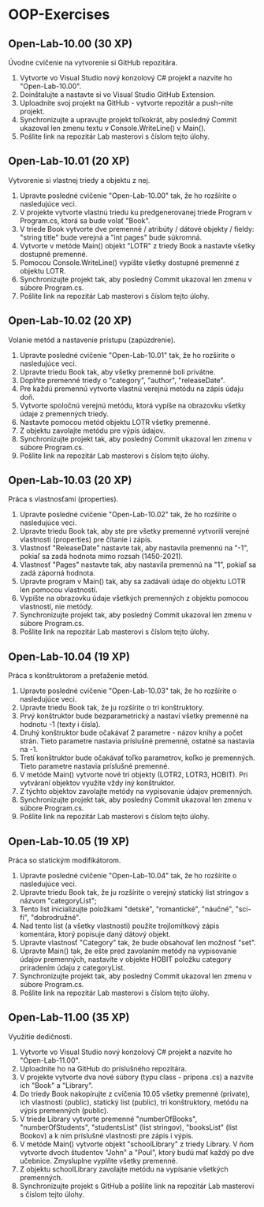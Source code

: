# OOP-Exercises

## Open-Lab-10.00 (30 XP)
Úvodne cvičenie na vytvorenie si GitHub repozitára.
1. Vytvorte vo Visual Studio nový konzolový C# projekt a nazvite ho "Open-Lab-10.00".
2. Doinštalujte a nastavte si vo Visual Studio GitHub Extension.
3. Uploadnite svoj projekt na GitHub - vytvorte repozitár a push-nite projekt.
4. Synchronizujte a upravujte projekt toľkokrát, aby posledný Commit ukazoval len zmenu textu v Console.WriteLine() v Main().
5. Pošlite link na repozitár Lab masterovi s číslom tejto úlohy.

## Open-Lab-10.01 (20 XP)
Vytvorenie si vlastnej triedy a objektu z nej.
1. Upravte posledné cvičenie "Open-Lab-10.00" tak, že ho rozšírite o nasledujúce veci.
2. V projekte vytvorte vlastnú triedu ku predgenerovanej triede Program v Program.cs, ktorá sa bude volať "Book".
3. V triede Book vytvorte dve premenné / atribúty / dátové objekty / fieldy: "string title" bude verejná a "int pages" bude súkromná.
4. Vytvorte v metóde Main() objekt "LOTR" z triedy Book a nastavte všetky dostupné premenné.
5. Pomocou Console.WriteLine() vypíšte všetky dostupné premenné z objektu LOTR.
6. Synchronizujte projekt tak, aby posledný Commit ukazoval len zmenu v súbore Program.cs.
7. Pošlite link na repozitár Lab masterovi s číslom tejto úlohy.

## Open-Lab-10.02 (20 XP)
Volanie metód a nastavenie prístupu (zapúzdrenie).
1. Upravte posledné cvičenie "Open-Lab-10.01" tak, že ho rozšírite o nasledujúce veci.
2. Upravte triedu Book tak, aby všetky premenné boli privátne.
3. Doplňte premenné triedy o "category", "author", "releaseDate".
4. Pre každú premennú vytvorte vlastnú verejnú metódu na zápis údaju doň.
5. Vytvorte spoločnú verejnú metódu, ktorá vypíše na obrazovku všetky údaje z premenných triedy.
6. Nastavte pomocou metód objektu LOTR všetky premenné.
7. Z objektu zavolajte metódu pre výpis údajov.
8. Synchronizujte projekt tak, aby posledný Commit ukazoval len zmenu v súbore Program.cs.
9. Pošlite link na repozitár Lab masterovi s číslom tejto úlohy.

## Open-Lab-10.03 (20 XP)
Práca s vlastnosťami (properties).
1. Upravte posledné cvičenie "Open-Lab-10.02" tak, že ho rozšírite o nasledujúce veci.
2. Upravte triedu Book tak, aby ste pre všetky premenné vytvorili verejné vlastnosti (properties) pre čítanie i zápis.
3. Vlastnosť "ReleaseDate" nastavte tak, aby nastavila premennú na "-1", pokiaľ sa zadá hodnota mimo rozsah (1450-2021).
4. Vlastnosť "Pages" nastavte tak, aby nastavila premennú na "1", pokiaľ sa zadá záporná hodnota.
5. Upravte program v Main() tak, aby sa zadávali údaje do objektu LOTR len pomocou vlastností.
6. Vypíšte na obrazovku údaje všetkých premenných z objektu pomocou vlastností, nie metódy.
7. Synchronizujte projekt tak, aby posledný Commit ukazoval len zmenu v súbore Program.cs.
8. Pošlite link na repozitár Lab masterovi s číslom tejto úlohy.

## Open-Lab-10.04 (19 XP)
Práca s konštruktorom a preťaženie metód.
1. Upravte posledné cvičenie "Open-Lab-10.03" tak, že ho rozšírite o nasledujúce veci.
2. Upravte triedu Book tak, že ju rozšírite o tri konštruktory.
3. Prvý konštruktor bude bezparametrický a nastaví všetky premenné na hodnotu -1 (texty i čísla).
4. Druhý konštruktor bude očakávať 2 parametre - názov knihy a počet strán. Tieto parametre nastavia príslušné premenné, ostatné sa nastavia na -1.
5. Tretí konštruktor bude očakávať toľko parametrov, koľko je premenných. Tieto parametre nastavia príslušné premenné.
6. V metóde Main() vytvorte nové tri objekty (LOTR2, LOTR3, HOBIT). Pri vytváraní objektov využite vždy iný konštruktor.
7. Z týchto objektov zavolajte metódy na vypisovanie údajov premenných.
8. Synchronizujte projekt tak, aby posledný Commit ukazoval len zmenu v súbore Program.cs.
9. Pošlite link na repozitár Lab masterovi s číslom tejto úlohy.

## Open-Lab-10.05 (19 XP)
Práca so statickým modifikátorom.
1. Upravte posledné cvičenie "Open-Lab-10.04" tak, že ho rozšírite o nasledujúce veci.
2. Upravte triedu Book tak, že ju rozšírite o verejný statický list stringov s názvom "categoryList";
3. Tento list inicializujte položkami "detské", "romantické", "náučné", "sci-fi", "dobrodružné".
4. Nad tento list (a všetky vlastnosti) použite trojlomítkový zápis komentára, ktorý popisuje daný dátový objekt.
5. Upravte vlastnosť "Category" tak, že bude obsahovať len možnosť "set".
6. Upravte Main() tak, že ešte pred zavolaním metódy na vypisovanie údajov premenných, nastavíte v objekte HOBIT položku category priradením údaju z categoryList.
7. Synchronizujte projekt tak, aby posledný Commit ukazoval len zmenu v súbore Program.cs.
8. Pošlite link na repozitár Lab masterovi s číslom tejto úlohy.

## Open-Lab-11.00 (35 XP)
Využitie dedičnosti.
1. Vytvorte vo Visual Studio nový konzolový C# projekt a nazvite ho "Open-Lab-11.00".
2. Uploadnite ho na GitHub do príslušného repozitára.
3. V projekte vytvorte dva nové súbory (typu class - prípona .cs) a nazvite ich "Book" a "Library".
4. Do triedy Book nakopírujte z cvičenia 10.05 všetky premenné (private), ich vlastnosti (public), statický list (public), tri konštruktory, metódu na výpis premenných (public).
5. V triede Library vytvorte premenné "numberOfBooks", "numberOfStudents", "studentsList" (list stringov), "booksList" (list Bookov) a k nim príslušné vlastnosti pre zápis i výpis.
6. V metóde Main() vytvorte objekt "schoolLibrary" z triedy Library. V ňom vytvorte dvoch študentov "John" a "Poul", ktorý budú mať každý po dve učebnice. Zmysluplne vyplňte všetky premenné.
7. Z objektu schoolLibrary zavolajte metódu na vypísanie všetkých premenných.
8. Synchronizujte projekt s GitHub a pošlite link na repozitár Lab masterovi s číslom tejto úlohy.


